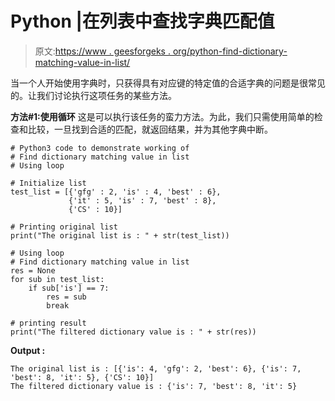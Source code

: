 # Python |在列表中查找字典匹配值

> 原文:[https://www . geesforgeks . org/python-find-dictionary-matching-value-in-list/](https://www.geeksforgeeks.org/python-find-dictionary-matching-value-in-list/)

当一个人开始使用字典时，只获得具有对应键的特定值的合适字典的问题是很常见的。让我们讨论执行这项任务的某些方法。

**方法#1:使用循环**
这是可以执行该任务的蛮力方法。为此，我们只需使用简单的检查和比较，一旦找到合适的匹配，就返回结果，并为其他字典中断。

```
# Python3 code to demonstrate working of
# Find dictionary matching value in list
# Using loop

# Initialize list
test_list = [{'gfg' : 2, 'is' : 4, 'best' : 6}, 
             {'it' : 5, 'is' : 7, 'best' : 8},
             {'CS' : 10}]

# Printing original list
print("The original list is : " + str(test_list))

# Using loop
# Find dictionary matching value in list
res = None
for sub in test_list:
    if sub['is'] == 7:
        res = sub
        break

# printing result 
print("The filtered dictionary value is : " + str(res))
```

**Output :**

```
The original list is : [{'is': 4, 'gfg': 2, 'best': 6}, {'is': 7, 'best': 8, 'it': 5}, {'CS': 10}]
The filtered dictionary value is : {'is': 7, 'best': 8, 'it': 5}

```